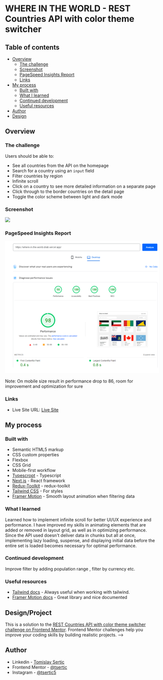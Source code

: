 # WHERE IN THE WORLD - REST Countries API with color theme switcher

## Table of contents

- [Overview](#overview)
  - [The challenge](#the-challenge)
  - [Screenshot](#screenshot)
  - [PageSpeed Insights Report](#pagespeed-insights-report)
  - [Links](#links)
- [My process](#my-process)
  - [Built with](#built-with)
  - [What I learned](#what-i-learned)
  - [Continued development](#continued-development)
  - [Useful resources](#useful-resources)
- [Author](#author)
- [Design](#design/project)

## Overview

### The challenge

Users should be able to:

- See all countries from the API on the homepage
- Search for a country using an `input` field
- Filter countries by region
- Infinite scroll
- Click on a country to see more detailed information on a separate page
- Click through to the border countries on the detail page
- Toggle the color scheme between light and dark mode

### Screenshot

![](./screenshot-gif.gif)

### PageSpeed Insights Report

![](./speedtest.png)

Note:
On mobile size result in performance drop to 86, room for improvement and optimization for sure

### Links

- Live Site URL: [Live Site](https://where-in-the-world-drab.vercel.app/)

## My process

### Built with

- Semantic HTML5 markup
- CSS custom properties
- Flexbox
- CSS Grid
- Mobile-first workflow
- [Typescropt](https://www.typescriptlang.org/) - Typescript
- [Next.js](https://nextjs.org/) - React framework
- [Redux-Toolkit](https://redux-toolkit.js.org/) - redux-toolkit
- [Tailwind CSS](https://tailwindcss.com/) - For styles
- [Framer Motion](https://www.framer.com/motion/) - Smooth layout animation when filtering data

### What I learned

Learned how to implement infinite scroll for better UI/UX experience and performance.
I have improved my skills in animating elements that are added or removed in layout grid, as well as in optimizing performance. Since the API used doesn't deliver data in chunks but all at once, implementing lazy loading, suspense, and displaying initial data before the entire set is loaded becomes necessary for optimal performance.

### Continued development

Improve filter by adding population range , filter by currency etc.

### Useful resources

- [Tailwind docs](https://tailwindcss.com/docs/) - Always useful when working with tailwind.
- [Framer Motion docs](https://www.framer.com/motion/) - Great library and nice documented

## Design/Project

This is a solution to the [REST Countries API with color theme switcher challenge on Frontend Mentor](https://www.frontendmentor.io/challenges/rest-countries-api-with-color-theme-switcher-5cacc469fec04111f7b848ca). Frontend Mentor challenges help you improve your coding skills by building realistic projects.
-->

## Author

- Linkedin - [Tomislav Sertic](https://www.linkedin.com/in/tomislav-serti%C4%87-85a0941a3/)
- Frontend Mentor - [@tsertic](https://www.frontendmentor.io/profile/tsertic)
- Instagram - [@tsertic5](https://www.instagram.com/tsertic5/)
